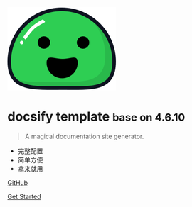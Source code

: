 <!-- 一些描述 -->
![logo](_media/icon.svg ':no-zoom')

# docsify template <small>base on 4.6.10</small>

> A magical documentation site generator.

* 完整配置
* 简单方便
* 拿来就用

<!-- 两个按钮 -->
[GitHub](https://github.com/ripperhe/docsify-template)
<!-- ！！！！！！这里相当重要，#号后面，就是滚动的 README 文档中的指定标题 -->
[Get Started](#README)

<!-- 背景图片 -->
<!-- ![](_media/bg.png) -->

<!-- 背景色 -->
<!-- ![color](#f0f0f0) -->
